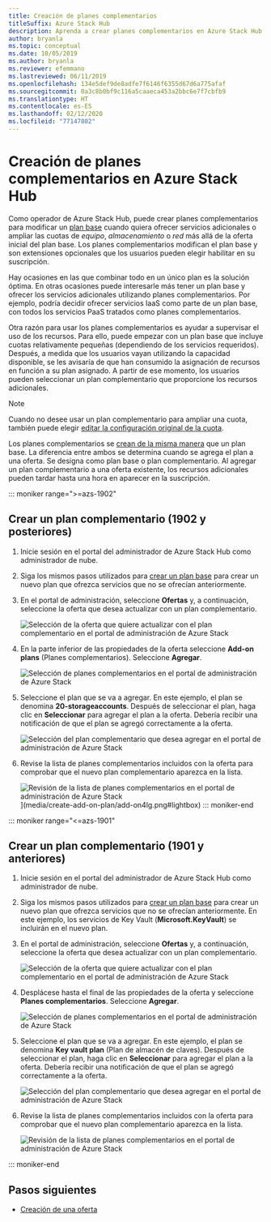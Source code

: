 ```yaml
---
title: Creación de planes complementarios
titleSuffix: Azure Stack Hub
description: Aprenda a crear planes complementarios en Azure Stack Hub.
author: bryanla
ms.topic: conceptual
ms.date: 10/05/2019
ms.author: bryanla
ms.reviewer: efemmano
ms.lastreviewed: 06/11/2019
ms.openlocfilehash: 134e5def9de8adfe7f6146f6355d67d6a775afaf
ms.sourcegitcommit: 0a3c8b0bf9c116a5caaeca453a2bbc6e7f7cbfb9
ms.translationtype: HT
ms.contentlocale: es-ES
ms.lasthandoff: 02/12/2020
ms.locfileid: "77147802"
---
```

# <a name="create-add-on-plans-in-azure-stack-hub"></a>Creación de planes complementarios en Azure Stack Hub

Como operador de Azure Stack Hub, puede crear planes complementarios para modificar un [plan base](azure-stack-create-plan.md) cuando quiera ofrecer servicios adicionales o ampliar las cuotas de *equipo*, *almacenamiento* o *red* más allá de la oferta inicial del plan base. Los planes complementarios modifican el plan base y son extensiones opcionales que los usuarios pueden elegir habilitar en su suscripción.

Hay ocasiones en las que combinar todo en un único plan es la solución óptima. En otras ocasiones puede interesarle más tener un plan base y ofrecer los servicios adicionales utilizando planes complementarios. Por ejemplo, podría decidir ofrecer servicios IaaS como parte de un plan base, con todos los servicios PaaS tratados como planes complementarios.

Otra razón para usar los planes complementarios es ayudar a supervisar el uso de los recursos. Para ello, puede empezar con un plan base que incluye cuotas relativamente pequeñas (dependiendo de los servicios requeridos). Después, a medida que los usuarios vayan utilizando la capacidad disponible, se les avisaría de que han consumido la asignación de recursos en función a su plan asignado. A partir de ese momento, los usuarios pueden seleccionar un plan complementario que proporcione los recursos adicionales.

> [!NOTE]
> Cuando no desee usar un plan complementario para ampliar una cuota, también puede elegir [editar la configuración original de la cuota](azure-stack-quota-types.md#edit-a-quota).

Los planes complementarios se [crean de la misma manera](azure-stack-create-plan.md) que un plan base. La diferencia entre ambos se determina cuando se agrega el plan a una oferta. Se designa como plan base o plan complementario. Al agregar un plan complementario a una oferta existente, los recursos adicionales pueden tardar hasta una hora en aparecer en la suscripción.

::: moniker range=">=azs-1902"
## <a name="create-an-add-on-plan-1902-and-later"></a>Crear un plan complementario (1902 y posteriores)

1. Inicie sesión en el portal del administrador de Azure Stack Hub como administrador de nube.
2. Siga los mismos pasos utilizados para [crear un plan base](azure-stack-create-plan.md) para crear un nuevo plan que ofrezca servicios que no se ofrecían anteriormente.
3. En el portal de administración, seleccione **Ofertas** y, a continuación, seleccione la oferta que desea actualizar con un plan complementario.

   ![Selección de la oferta que quiere actualizar con el plan complementario en el portal de administración de Azure Stack](media/create-add-on-plan/add-on1.png)

4. En la parte inferior de las propiedades de la oferta seleccione **Add-on plans** (Planes complementarios). Seleccione **Agregar**.

    ![Selección de planes complementarios en el portal de administración de Azure Stack](media/create-add-on-plan/add-on2.png)

5. Seleccione el plan que se va a agregar. En este ejemplo, el plan se denomina **20-storageaccounts**. Después de seleccionar el plan, haga clic en **Seleccionar** para agregar el plan a la oferta. Debería recibir una notificación de que el plan se agregó correctamente a la oferta.

    ![Selección del plan complementario que desea agregar en el portal de administración de Azure Stack](media/create-add-on-plan/add-on3.png)

6. Revise la lista de planes complementarios incluidos con la oferta para comprobar que el nuevo plan complementario aparezca en la lista.

    ![Revisión de la lista de planes complementarios en el portal de administración de Azure Stack](media/create-add-on-plan/add-on4.png "Creación de un plan complementario")](media/create-add-on-plan/add-on4lg.png#lightbox)
::: moniker-end

::: moniker range="<=azs-1901"

## <a name="create-an-add-on-plan-1901-and-earlier"></a>Crear un plan complementario (1901 y anteriores)

1. Inicie sesión en el portal del administrador de Azure Stack Hub como administrador de nube.
2. Siga los mismos pasos utilizados para [crear un plan base](azure-stack-create-plan.md) para crear un nuevo plan que ofrezca servicios que no se ofrecían anteriormente. En este ejemplo, los servicios de Key Vault (**Microsoft.KeyVault**) se incluirán en el nuevo plan.
3. En el portal de administración, seleccione **Ofertas** y, a continuación, seleccione la oferta que desea actualizar con un plan complementario.

   ![Selección de la oferta que quiere actualizar con el plan complementario en el portal de administración de Azure Stack](media/create-add-on-plan/1.PNG)

4. Desplácese hasta el final de las propiedades de la oferta y seleccione **Planes complementarios**. Seleccione **Agregar**.

    ![Selección de planes complementarios en el portal de administración de Azure Stack](media/create-add-on-plan/2.PNG)

5. Seleccione el plan que se va a agregar. En este ejemplo, el plan se denomina **Key vault plan** (Plan de almacén de claves). Después de seleccionar el plan, haga clic en **Seleccionar** para agregar el plan a la oferta. Debería recibir una notificación de que el plan se agregó correctamente a la oferta.

    ![Selección del plan complementario que desea agregar en el portal de administración de Azure Stack](media/create-add-on-plan/3.PNG)

6. Revise la lista de planes complementarios incluidos con la oferta para comprobar que el nuevo plan complementario aparezca en la lista.

    ![Revisión de la lista de planes complementarios en el portal de administración de Azure Stack](media/create-add-on-plan/4.PNG)

::: moniker-end

## <a name="next-steps"></a>Pasos siguientes

* [Creación de una oferta](azure-stack-create-offer.md)
